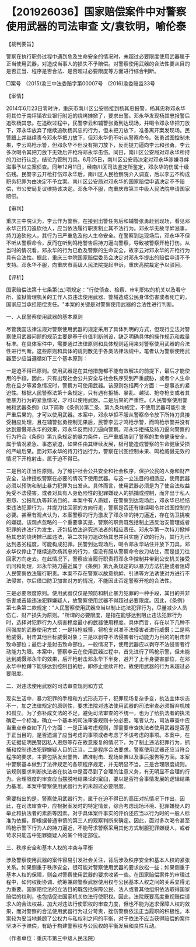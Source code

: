 # 【201926036】国家赔偿案件中对警察使用武器的司法审查 文/袁钦明，喻伦泰

【裁判要旨】

警察在执行职务过程中遇到危及生命安全的情况时，未超过必要限度使用武器属于正当使用武器，对造成当事人的损失不予赔偿。对警察使用武器的合法性要从目的是否正当、程序是否合法、是否超过必要限度等方面进行综合判断。

□案号　(2015)渝三中法委赔字第00007号　(2016)渝委赔监33号

【案情】

2014年6月23日零时许，重庆市南川区公安局接到杨其忠报警，杨其忠称邓永华将其位于南坪镇农业银行附近的烧烤摊掀了，要求出警。邓永华发现杨其忠报警后追砍杨其忠。在追砍过程中，民警李云和辅警张勇到达现场，并喝令邓永华把刀放下，邓永华放弃了继续追砍杨其忠的行为，但未把刀放下，准备离开案发现场。民警跟上并继续责令邓永华把刀放下，但邓永华仍不听从警察命令。张勇试图控制未果，李云鸣枪示警，但邓永华不但没有把刀放下，反而提刀逼向李云和张勇，李云多次喝令其把刀放下无效后开枪将邓永华击伤。同日，南川区公安局对邓永华所持的刀进行认定，结论为管制刀具。6月25日，南川区公安局决定对邓永华涉嫌寻衅滋事予以立案侦查。同年12月11日，经南川区司法鉴定所鉴定，邓永华的伤属十级伤残。民警李云开枪打伤邓永华后，南川区人民检察院介入调查，后以李云不构成职务犯罪为由决定不予立案。南川区公安局对邓永华的国家赔偿申请决定不予赔偿，市公安局复议维持该决定。邓永华不服，向重庆市第三中级人民法院申请国家赔偿。

【审判】

重庆三中院认为，李云作为警察，在接到出警任务后和辅警张勇赶到现场，看见邓永华正持刀追砍他人，应当依法履行职责制止其不法行为。邓永华无故寻衅滋事，持刀追砍他人，其行为已严重危及他人生命安全。在警察到达现场后，邓永华不但不听从警察命令，反而在听到鸣枪警告后持刀逼向警察，导致被警察开枪打伤。从当时的情况看，邓永华的行为已危及警察的生命安全，故李云对邓永华的开枪行为具有合法性。据此，重庆三中院国家赔偿委员会决定对邓永华提出的赔偿申请不予支持。邓永华不服，向重庆市高级人民法院提起申诉，重庆高院裁定予以驳回。

【评析】

国家赔偿法第十七条第(五)项规定："行使侦查、检察、审判职权的机关以及看守所、监狱管理机关的工作人员违法使用武器、警械造成公民身体伤害或者死亡的，国家应当承担赔偿责任。"本案的关键是对警察使用武器的合法性进行判断。

一、人民警察使用武器的基本原则

尽管我国法律法规对警察使用武器的规定采用了具体列明的方式，但现行立法对警察使用武器问题的规范主要是基于价值判断创设，缺乏明确具体的操作规范和裁量标准。在具体案件中，需要通过法律原则和具体规则适用来对警察使用武器的合法性进行判断。这些原则和具体的规则散见于各类法律法规中，笔者认为警察使用武器至少应当遵循如下三个基本原则：

一是迫不得已原则。使用武器是在其他措施都不能有效解决的前提下，最后才能使用的手段。因此，只有出现社会公共安全与社会秩序受到严重威胁，或者个人生命危在旦夕等紧急情况时，警察方可使用武器。该原则包括两个方面：一是事态的紧迫性。根据人民警察法第十条规定，只有遇有拒捕、暴乱、越狱、抢夺枪支或者其他暴力行为的紧急情况，才可以使用武器。二是后果的严重性。《人民警察使用警械和武器条例》(以下简称《条例》)第二条、第九条均规定，不使用武器可能引发严重后果的，才可以使用武器。本案中，邓永华拒不服从警察命令放下所持刀具接受相应处理，且在辅警张勇控制无果后，民警李云才鸣枪示警，而鸣枪示警并没有达到震慑邓永华的效果，邓永华反而持刀逼向警察。邓永华拒捕及持刀逼向警察的行为符合《条例》第九条规定的暴力条件，已严重威胁到了警察的生命健康安全，属于情况紧急、事态紧迫，如果任由其继续发展，极可能造成警察的生命健康受损的严峻后果。面对邓永华的持刀行凶行为，警察在试图控制未果、鸣枪威慑无效的情况下开枪射击，属于迫不得已。

二是目的正当性原则。为了维护社会公共安全和社会秩序，保护公民的人身和财产安全，法律授权警察在必要的情况下使用武器。与这一立法目的相适应，使用武器必须以预防和制止暴力犯罪为出发点。具体而言，使用武器必须是为了使合法权益免受不法侵害，或者对具有人身危险性的犯罪嫌疑人的抓捕或控制，而非出于私人恩怨、公报私仇等非法目的。本案中有人质疑，在警察到达现场后，邓永华已经结束违法犯罪行为，并提刀往回家的方向行走，警察是否还有继续喝令并试图控制的必要。甚至有观点认为，本案警察的行为激发了邓永华的持刀逼近，存在防卫挑唆的嫌疑。该观点忽略的一个重要事实是，警察的职责既包括制止违反治安管理或者犯罪的违法行为发生，还包括依法追究违法者的相应责任。邓永华第一次持刀掀掉杨其忠的烧烤摊已属违法，第二次持刀追砍杨其忠并且实施了砍的行为，其行为已达到恶劣程度，可能构成犯罪。民警到达现场后，喝令邓永华站住并放下刀具，邓永华仅停止了继续追砍杨其忠的行为，但没有服从警察命令放刀站住，而是提刀往回家方向走去。在此情况下，警察应当履行职责将邓永华控制并带到公安机关接受讯问和处理，邓永华持刀逼近属于《条例》第九条规定的以暴力方法抗拒或者阻碍人民警察依法履行职责。本案不存在警察以故意挑衅、引诱等方法诱使对方进行不法侵害，尔后借口防卫加害对方的情况，不能因此否定警察开枪的合法性。

三是必要限度原则。使用武器仅仅是预防和制止暴力犯罪的一种手段，其目的并非伤害或击毙违法犯罪嫌疑人，故警察使用武器不得超过必要限度。因此，《条例》第七条第二款规定："人民警察使用武器应当以制止违法犯罪行为，尽量减少人员伤亡、财产损失为原则。"所谓的必要限度，是指在能够达到阻止违法犯罪行为时，选择对犯罪行为人损害程度最小的武器使用程度。具体而言，存在以下几种不同强度的武器使用方式：一是持枪威慑，将枪支对准不法侵害者进行威慑；二是鸣枪威慑，射击其他目标威慑对象；三是以剥夺不法侵害者行动能力为目的的射击非致命部位；最后才是射击致命部位。一般情况下，使用武器应以剥夺不法侵害者行动能力为限。本案中，警察李云在使用武器过程中，首先进行了鸣枪示警，但未能达到威慑邓永华的效果，后开枪射击邓永华下半身，避开了上半身要害部位，在邓永华中枪蹲下能够达到控制目的后，即停止继续开枪，故使用武器的行为未超过必要限度。

二、对违法使用武器的司法审查规则和方式

现实生活中，暴力犯罪的手段和方式形态万千，犯罪现场复杂多变，执法主体状态不一，加之法律规定的原则性，要求法院对违法使用武器的司法审查必须摒弃机械和孤立。为了弥补成文法的不足，避免司法审查的不统一，也为了给执法者的执法确定一个标准，确立一个基本的司法审查规则十分必要。笔者认为，司法审查中应当重点审查如下几个方面：一是正当考虑规则，即需要审查执法者使用武器是否基于正当目的，是否遗漏了应当考虑的事项或者考虑了不该考虑的事项。本案中，在无证据证明民警因私人恩怨等存在故意报复的情况下，为了制止违法犯罪行为，抓捕和控制违法犯罪嫌疑人目的正当。二是程序合法要求。警察使用武器还应当符合程序的要求，主要包括发出警告、瞄准射击、现场处置以及事后报告等方面。本案中警察基本做到了法律规定的各项程序规定，并无明显不当。三是合理限度规则。该规则要求判断执法者在执法中是否尽到了合理的注意义务，有无明显不合理的行为。合理限度的审查应当摆脱唯结果论的窠臼，要以是否符合事情发展的逻辑结果为基准。本案中警察使用武器行为的未超过必要限度。

需要指出的是，警察使用武器行为，属于在迫不得已的高压对抗情况下作出，因此，在司法审查中，应根据案发时的特定情景，综合考虑现场环境、犯罪嫌疑人的举止和执法者的素质等因素。对于具体案件事实的评价还应当以行为时的一般人标准为依据，即根据普通审慎的第三人的观察判断来确定。因此，面对多次喝令甚至鸣枪示警下行为人的持刀逼近，不能苛求警察采用其他方式制服犯罪嫌疑人，或者苛求只能击中犯罪嫌疑人的某个特定部位。

三、秩序安全和基本人权的冲突与平衡

涉及警察使用武器的案件容易引发社会关注，背后涉及秩序安全和基本人权的紧张关系。如果侧重于秩序安全，很可能对警察使用武器的要求放松一些；如果侧重于基本人权的保障，则会对警察使用武器的要求收紧一些。在国家赔偿案件的审理过程中，如何权衡协调、统筹兼顾警察武器使用权与公民基本人权之间的关系显得尤为重要。国家赔偿法的立法目的既包括保障公民、法人或者其他组织依法取得国家赔偿的权利，也包括促进国家机关依法行使职权。因此，法院既要高度重视赔偿请求人的合法权益，加大对违法行使职权的审查力度，但也不能为追求保障人权的效果，而对警察的合法使用武器行为过分苛责，挫伤警察依法正当履职的积极性。本案较为妥当地兼顾了公权力与私权利之间的平衡，对于依法不应当获得赔偿的案件坚决不予赔偿，有助于构建警察权与公民权的平衡发展和良性互动。

（作者单位：重庆市第三中级人民法院）